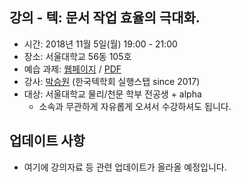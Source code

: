 ## 강의 - 텍: 문서 작업 효율의 극대화.

- 시간: 2018년 11월 5일(월) 19:00 - 21:00
- 장소: 서울대학교 56동 105호
- 예습 과제: [웹페이지](http://swpark.me/tex-lecture/homework) / [PDF](http://swpark.me/tex-lecture/homework.pdf)
- 강사: [박승원](http://swpark.me) (한국텍학회 실행스탭 since 2017)
- 대상: 서울대학교 물리/천문 학부 전공생 + alpha
  - 소속과 무관하게 자유롭게 오셔서 수강하셔도 됩니다.

## 업데이트 사항

- 여기에 강의자료 등 관련 업데이트가 올라올 예정입니다.

